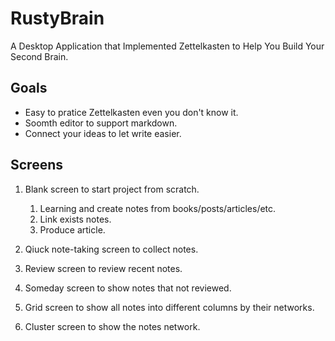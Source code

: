 # RustyBrain

A Desktop Application that Implemented Zettelkasten to Help You Build Your Second Brain.


## Goals

- Easy to pratice Zettelkasten even you don't know it.
- Soomth editor to support markdown.
- Connect your ideas to let write easier.

## Screens

1. Blank screen to start project from scratch.

    1. Learning and create notes from books/posts/articles/etc.
    2. Link exists notes.
    3. Produce article.

2. Qiuck note-taking screen to collect notes.
3. Review screen to review recent notes.
4. Someday screen to show notes that not reviewed.
5. Grid screen to show all notes into different columns by their networks.
6. Cluster screen to show the notes network.

